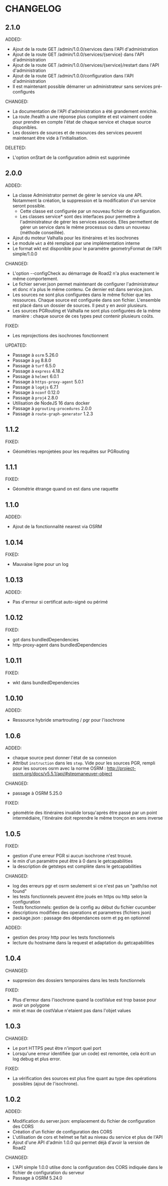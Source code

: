 # CHANGELOG

## 2.1.0

ADDED:
  - Ajout de la route GET /admin/1.0.0/services dans l'API d'administration
  - Ajout de la route GET /admin/1.0.0/services/{service} dans l'API d'administration
  - Ajout de la route GET /admin/1.0.0/services/{service}/restart dans l'API d'administration
  - Ajout de la route GET /admin/1.0.0/configuration dans l'API d'administration
  - Il est maintenant possible démarrer un administrateur sans services pré-configurés

CHANGED:
  - La documentation de l'API d'administration a été grandement enrichie. 
  - La route /health a une réponse plus complète et est vraiment codée pour prendre en compte l'état de chaque service et chaque source disponibles.
  - Les dossiers de sources et de resources des services peuvent maintenant être vide à l'initialisation. 

DELETED:
  - L'option onStart de la configuration admin est supprimée 

## 2.0.0

ADDED:
  - La classe Administrator permet de gérer le service via une API. Notamment la création, la suppression et la modification d'un service seront possible. 
    - Cette classe est configurée par un nouveau fichier de configuration. 
    - Les classes service* sont des interfaces pour permettre à l'administrateur de gérer les services associés. Elles permettent de gérer un service dans le même processus ou dans un nouveau (méthode conseillée). 
  - Ajout du moteur Valhalla pour les itinéraires et les isochrones
  - Le module `wkt` a été remplacé par une implémentation interne
  - Le format wkt est disponible pour le paramètre geometryFormat de l'API simple/1.0.0

CHANGED:
  - L'option --configCheck au démarrage de Road2 n'a plus exactement le même comportement. 
  - Le fichier server.json permet maintenant de configurer l'administrateur et donc n'a plus le même contenu. Ce dernier est dans service.json. 
  - Les sources ne sont plus configurées dans le même fichier que les ressources. Chaque source est configurée dans son fichier. L'ensemble est placé dans un dossier de sources. Il peut y en avoir plusieurs. 
  - Les sources PGRouting et Valhalla ne sont plus configurées de la même manière : chaque source de ces types peut contenir plusieurs coûts. 

FIXED:
  - Les reprojections des isochrones fonctionnent

UPDATED:
  - Passage à `osrm` 5.26.0
  - Passage à `pg` 8.8.0
  - Passage à `turf` 6.5.0
  - Passage à `express` 4.18.2
  - Passage à `helmet` 6.0.1
  - Passage à `https-proxy-agent` 5.0.1
  - Passage à `log4js` 6.7.1
  - Passage à `nconf` 0.12.0
  - Passage à `proj4` 2.8.0
  - Utilisation de NodeJS 16 dans docker
  - Passage à `pgrouting-procedures` 2.0.0
  - Passage à `route-graph-generator` 1.2.3

## 1.1.2

FIXED:
  - Géométries reprojetées pour les requêtes sur PGRouting

## 1.1.1

FIXED:
  - Géométrie étrange quand on est dans une raquette

## 1.1.0

ADDED:
  - Ajout de la fonctionnalité nearest via OSRM

## 1.0.14
FIXED:
  - Mauvaise ligne pour un log

## 1.0.13
ADDED:
  - Pas d'erreur si certificat auto-signé ou périmé

## 1.0.12
FIXED:
  - got dans bundledDependencies
  - http-proxy-agent dans bundledDependencies

## 1.0.11
FIXED:
  - wkt dans bundledDependencies

## 1.0.10
ADDED:
  - Ressource hybride smartrouting / pgr pour l'isochrone

## 1.0.6

ADDED:
 - chaque source peut donner l'état de sa connexion
 - Attribut `instruction` dans les `step`. Vide pour les sources PGR, rempli pour les sources osrm avec la norme OSRM : http://project-osrm.org/docs/v5.5.1/api/#stepmaneuver-object

CHANGED:
 - passage à OSRM 5.25.0

FIXED:
 - géométrie des itinéraires invalide lorsqu'après être passé par un point intermédiaire, l'itinéraire doit reprendre le même tronçon en sens inverse

## 1.0.5

FIXED:
 - gestion d'une erreur PGR si aucun isochrone n'est trouvé.
 - le min d'un paramètre peut être à 0 dans le getcapabilities
 - la description de getsteps est complète dans le getcapabilities

CHANGED:
 - log des erreurs pgr et osrm seulement si ce n'est pas un "path/iso not found"
 - les tests fonctionnels peuvent être joués en https ou http selon la configuration
 - Tests fonctionnels: gestion de la config au début du fichier cucumber
 - descriptions modifiées des operations et parametres (fichiers json)
 - package.json : passage des dépendances osrm et pg en optionnel

ADDED:
 - gestion des proxy http pour les tests fonctionnels
 - lecture du hostname dans la request et adaptation du getcapabilities

## 1.0.4

CHANGED:
 - suppresion des dossiers temporaires dans les tests fonctionnels

FIXED:
 - Plus d'erreur dans l'isochrone quand la costValue est trop basse pour avoir un polygone
 - min et max de costValue n'etaient pas dans l'objet values

## 1.0.3

CHANGED:
 - Le port HTTPS peut être n'import quel port
 - Lorsqu'une erreur identifiée (par un code) est remontée, cela écrit un log debug et plus error.

FIXED:
 - La vérification des sources est plus fine quant au type des opérations possibles (ajout de l'isochrone).

## 1.0.2

ADDED:
 - Modification du server.json: emplacement du fichier de configuration des CORS
 - Création d'un fichier de configuration des CORS
 - L'utilisation de cors et helmet se fait au niveau du service et plus de l'API
 - Ajout d'une API d'admin 1.0.0 qui permet déjà d'avoir la version de Road2

CHANGED:
 - L'API simple 1.0.0 utilse donc la configuration des CORS indiquée dans le fichier de configuration du serveur
 - Passage à OSRM 5.24.0
